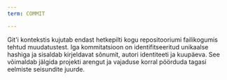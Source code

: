 ```yaml
---
term: COMMIT

---
```

Git'i kontekstis kujutab endast hetkepilti kogu repositooriumi failikogumis tehtud muudatustest. Iga kommitatsioon on identifitseeritud unikaalse hashiga ja sisaldab kirjeldavat sõnumit, autori identiteeti ja kuupäeva. See võimaldab jälgida projekti arengut ja vajaduse korral pöörduda tagasi eelmiste seisundite juurde.
